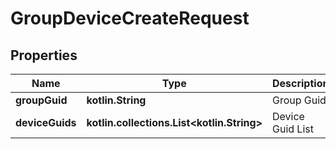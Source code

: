 
# GroupDeviceCreateRequest

## Properties
Name | Type | Description | Notes
------------ | ------------- | ------------- | -------------
**groupGuid** | **kotlin.String** | Group Guid | 
**deviceGuids** | **kotlin.collections.List&lt;kotlin.String&gt;** | Device Guid List | 



